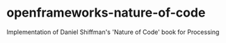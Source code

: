 # openframeworks-nature-of-code
Implementation of Daniel Shiffman's 'Nature of Code' book for Processing
